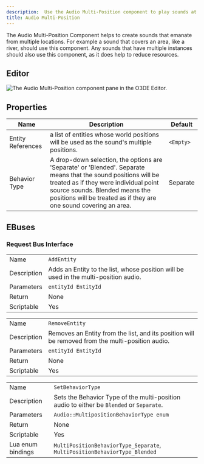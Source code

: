 ```yaml
---
description:  Use the Audio Multi-Position component to play sounds at multiple locations in Open 3D Engine. 
title: Audio Multi-Position
---
```


The Audio Multi-Position Component helps to create sounds that emanate
from multiple locations. For example a sound that covers an area, like
a river, should use this component. Any sounds that have multiple
instances should also use this component, as it does help to reduce
resources.

## Editor

![The Audio Multi-Position component pane in the O3DE Editor.](/images/user-guide/component/audio/multi-position-component.png)

## Properties

| Name | Description | Default |
|------|-------------|---------|
| Entity References | a list of entities whose world positions will be used as the sound's multiple positions. | `<Empty>` |
| Behavior Type | A drop-down selection, the options are 'Separate' or 'Blended'. Separate means that the sound positions will be treated as if they were individual point source sounds. Blended means the positions will be treated as if they are one sound covering an area. | Separate |

## EBuses

### Request Bus Interface

| | |
|--|--|
| Name | `AddEntity` |
| Description | Adds an Entity to the list, whose position will be used in the multi-position audio. |
| Parameters | `entityId EntityId` |
| Return | None|
| Scriptable | Yes |

| | |
|--|--|
| Name | `RemoveEntity` |
| Description | Removes an Entity from the list, and its position will be removed from the multi-position audio. |
| Parameters | `entityId EntityId` |
| Return | None|
| Scriptable | Yes |

| | |
|--|--|
| Name | `SetBehaviorType` |
| Description | Sets the Behavior Type of the  multi-position audio to either be `Blended` or `Separate`. |
| Parameters | `Audio::MultipositionBehaviorType enum` |
| Return | None |
| Scriptable | Yes |
| Lua enum bindings | `MultiPositionBehaviorType_Separate`, `MultiPositionBehaviorType_Blended` |
